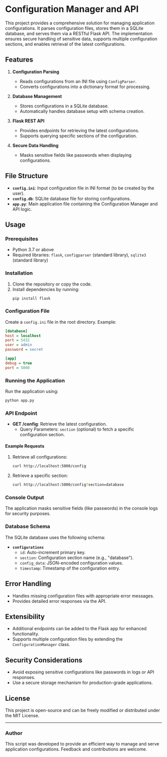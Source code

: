 
# Configuration Manager and API

This project provides a comprehensive solution for managing application configurations. It parses configuration files, stores them in a SQLite database, and serves them via a RESTful Flask API. The implementation ensures secure handling of sensitive data, supports multiple configuration sections, and enables retrieval of the latest configurations.

## Features

1. **Configuration Parsing**
   - Reads configurations from an INI file using `ConfigParser`.
   - Converts configurations into a dictionary format for processing.

2. **Database Management**
   - Stores configurations in a SQLite database.
   - Automatically handles database setup with schema creation.

3. **Flask REST API**
   - Provides endpoints for retrieving the latest configurations.
   - Supports querying specific sections of the configuration.

4. **Secure Data Handling**
   - Masks sensitive fields like passwords when displaying configurations.

## File Structure

- **`config.ini`**: Input configuration file in INI format (to be created by the user).
- **`config.db`**: SQLite database file for storing configurations.
- **`app.py`**: Main application file containing the Configuration Manager and API logic.

## Usage

### Prerequisites
- Python 3.7 or above
- Required libraries: `flask`, `configparser` (standard library), `sqlite3` (standard library)

### Installation
1. Clone the repository or copy the code.
2. Install dependencies by running:
   ```bash
   pip install flask
   ```

### Configuration File
Create a `config.ini` file in the root directory. Example:
```ini
[database]
host = localhost
port = 5432
user = admin
password = secret

[app]
debug = true
port = 5000
```

### Running the Application
Run the application using:
```bash
python app.py
```

### API Endpoint
- **GET /config**: Retrieve the latest configuration.
  - Query Parameters: `section` (optional) to fetch a specific configuration section.

#### Example Requests
1. Retrieve all configurations:
   ```bash
   curl http://localhost:5000/config
   ```

2. Retrieve a specific section:
   ```bash
   curl http://localhost:5000/config?section=database
   ```

### Console Output
The application masks sensitive fields (like passwords) in the console logs for security purposes.

### Database Schema
The SQLite database uses the following schema:
- **`configurations`**
  - `id`: Auto-increment primary key.
  - `section`: Configuration section name (e.g., "database").
  - `config_data`: JSON-encoded configuration values.
  - `timestamp`: Timestamp of the configuration entry.

## Error Handling
- Handles missing configuration files with appropriate error messages.
- Provides detailed error responses via the API.

## Extensibility
- Additional endpoints can be added to the Flask app for enhanced functionality.
- Supports multiple configuration files by extending the `ConfigurationManager` class.

## Security Considerations
- Avoid exposing sensitive configurations like passwords in logs or API responses.
- Use a secure storage mechanism for production-grade applications.

## License
This project is open-source and can be freely modified or distributed under the MIT License.

---

### Author
This script was developed to provide an efficient way to manage and serve application configurations. Feedback and contributions are welcome.